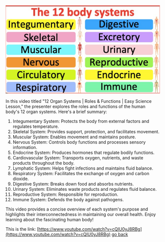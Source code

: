 ![alt text](../../images/image-1.png)

In this video titled "12 Organ Systems | Roles & Functions | Easy Science Lesson," the presenter explores the roles and functions of the human body's 12 organ systems. Here's a brief summary:

1. Integumentary System: Protects the body from external factors and regulates temperature.<br>
2. Skeletal System: Provides support, protection, and facilitates movement.<br>
3. Muscular System: Enables movement and maintains posture.<br>
4. Nervous System: Controls body functions and processes sensory information.<br>
5. Endocrine System: Produces hormones that regulate bodily functions.<br>
6. Cardiovascular System: Transports oxygen, nutrients, and waste products throughout the body.<br>
7. Lymphatic System: Helps fight infections and maintains fluid balance.<br>
8. Respiratory System: Facilitates the exchange of oxygen and carbon dioxide.<br>
9. Digestive System: Breaks down food and absorbs nutrients.<br>
10. Urinary System: Eliminates waste products and regulates fluid balance.<br>
11. Reproductive System: Responsible for reproduction.<br>
12. Immune System: Defends the body against pathogens.<br>

This video provides a concise overview of each system's purpose and highlights their interconnectedness in maintaining our overall health. Enjoy learning about the fascinating human body! 

This is the link: [https://www.youtube.com/watch?v=cQIU0yJ8RBg](https://www.youtube.com/watch?v=cQIU0yJ8RBg)
[go back](../biology.htmlbiology.html) 